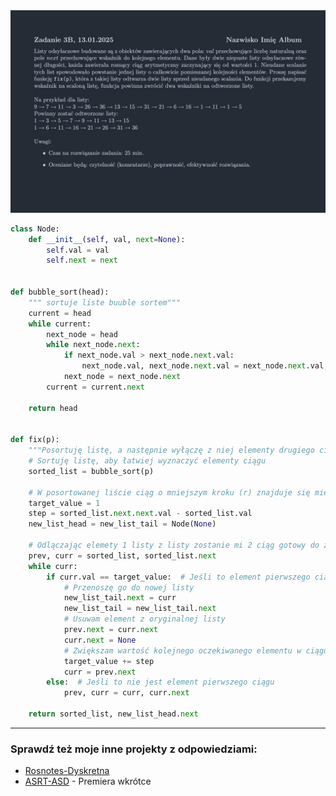 <picture>
  <source srcset="../../../srt/zbior_zadan/2024_3B.png" media="(prefers-color-scheme: light)">
  <source srcset="../../../srt/zbior_zadan/black_2024_3B.png" media="(prefers-color-scheme: dark)">
  <img src="../../../srt/zbior_zadan/black_2024_3B.png" alt="zadanie 2024_3B">
</picture>

```python
class Node:
    def __init__(self, val, next=None):
        self.val = val
        self.next = next


def bubble_sort(head):
    """ sortuje liste buuble sortem"""
    current = head
    while current:
        next_node = head
        while next_node.next:
            if next_node.val > next_node.next.val:
                next_node.val, next_node.next.val = next_node.next.val, next_node.val
            next_node = next_node.next
        current = current.next

    return head


def fix(p):
    """Posortuję listę, a następnie wyłączę z niej elementy drugiego ciągu, tworząc osobną listę. Na końcu zwrócę obie listy."""
    # Sortuję listę, aby łatwiej wyznaczyć elementy ciągu
    sorted_list = bubble_sort(p)

    # W posortowanej liście ciąg o mniejszym kroku (r) znajduje się między 1. lub 2. a 3. elementem
    target_value = 1
    step = sorted_list.next.next.val - sorted_list.val
    new_list_head = new_list_tail = Node(None)

    # Odlączając elemety 1 listy z listy zostanie mi 2 ciąg gotowy do zwrócenia
    prev, curr = sorted_list, sorted_list.next
    while curr:
        if curr.val == target_value:  # Jeśli to element pierwszego ciągu
            # Przenoszę go do nowej listy
            new_list_tail.next = curr
            new_list_tail = new_list_tail.next
            # Usuwam element z oryginalnej listy
            prev.next = curr.next
            curr.next = None
            # Zwiększam wartość kolejnego oczekiwanego elementu w ciągu
            target_value += step
            curr = prev.next
        else:  # Jeśli to nie jest element pierwszego ciągu
            prev, curr = curr, curr.next

    return sorted_list, new_list_head.next
```

---
### Sprawdź też moje inne projekty z odpowiedziami:
- [Rosnotes-Dyskretna](https://github.com/kamilGie/Rosnotes-Dyskretna)
- [ASRT-ASD](https://github.com/kamilGie/ASRT-ASD) - Premiera wkrótce
